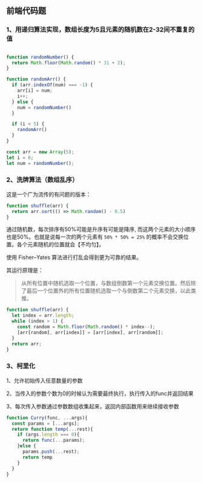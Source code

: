 ## 前端代码题

### 1、用递归算法实现，数组长度为5且元素的随机数在2-32间不重复的值

```typescript

function randomNumber() {
  return Math.floor(Math.random() * 31 + 2);
}

function randomArr() {
  if (arr.indexOf(num) === -1) {
    arr[i] = num;
    i++;
  } else {
    num = randomNumber()
  }

  if (i < 5) {
    randomArr()
  }
}

const arr = new Array(5);
let i = 0;
let num = randomNumber();
```

### 2、洗牌算法（数组乱序）

这是一个广为流传的有问题的版本：

```typescript
function shuffle(arr) {
  return arr.sort(() => Math.random() - 0.5)
}
```

通过随机数，每次排序有50%可能是升序有可能是降序, 而这两个元素的大小顺序也是50%。也就是说每一次的两个元素有 `50% * 50% = 25%`  的概率不会交换位置。各个元素随机的位置就会【不均匀】。

使用 Fisher–Yates 算法进行打乱会得到更为可靠的结果。 

其运行原理是：

> 从所有位置中随机选取一个位置，与数组倒数第一个元素交换位置。然后除了最后一个位置外的所有位置随机选取一个与倒数第二个元素交换，以此类推。

```typescript
function shuffle(arr) {
  let index = arr.length;
  while (index > 1) {
    const random = Math.floor(Math.random() * index--);
    [arr[random], arr[index]] = [arr[index], arr[random]];
  }
  return arr;
}
```


### 3、柯里化

1、允许初始传入任意数量的参数

2、当传入的参数个数为0的时候认为需要最终执行，执行传入的func并返回结果

3、每次传入参数通过参数数组收集起来，返回内部函数用来继续接收参数

```typescript
function Curry(func, ...args){
  const params = [...args];
  return function temp(...rest){
    if (args.length === 0){
      return func(...params);
    }else {
      params.push(...rest);
      return temp
    }
  }
}
```

